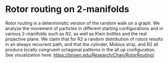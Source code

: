 # Rotor routing on 2-manifolds

Rotor routing is a deterministic version of the random walk on a graph. We analyze the movement of
particles in different starting configurations and in various 2-manifolds such as R2, as well as Klein
bottles and the real projective plane. We claim that for R2 a random distribution of rotors results in
an always recurrent path, and that the cylinder, Mobius strip, and R2 all produce locally congruent octagonal
patterns in the all up configuration. See visualization here: https://brown.edu/Research/Chan/RotorRouting/
